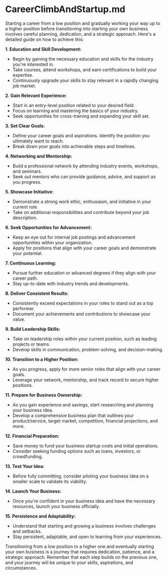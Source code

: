 # CareerClimbAndStartup.md

Starting a career from a low position and gradually working your way up to a higher position before transitioning into starting your own business involves careful planning, dedication, and a strategic approach. Here's a detailed guide on how to achieve this:

**1. Education and Skill Development:**
   - Begin by gaining the necessary education and skills for the industry you're interested in.
   - Take courses, attend workshops, and earn certifications to build your expertise.
   - Continuously upgrade your skills to stay relevant in a rapidly changing job market.

**2. Gain Relevant Experience:**
   - Start in an entry-level position related to your desired field.
   - Focus on learning and mastering the basics of your industry.
   - Seek opportunities for cross-training and expanding your skill set.

**3. Set Clear Goals:**
   - Define your career goals and aspirations. Identify the position you ultimately want to reach.
   - Break down your goals into achievable steps and timelines.

**4. Networking and Mentorship:**
   - Build a professional network by attending industry events, workshops, and seminars.
   - Seek out mentors who can provide guidance, advice, and support as you progress.

**5. Showcase Initiative:**
   - Demonstrate a strong work ethic, enthusiasm, and initiative in your current role.
   - Take on additional responsibilities and contribute beyond your job description.

**6. Seek Opportunities for Advancement:**
   - Keep an eye out for internal job postings and advancement opportunities within your organization.
   - Apply for positions that align with your career goals and demonstrate your potential.

**7. Continuous Learning:**
   - Pursue further education or advanced degrees if they align with your career path.
   - Stay up-to-date with industry trends and developments.

**8. Deliver Consistent Results:**
   - Consistently exceed expectations in your roles to stand out as a top performer.
   - Document your achievements and contributions to showcase your value.

**9. Build Leadership Skills:**
   - Take on leadership roles within your current position, such as leading projects or teams.
   - Develop skills in communication, problem-solving, and decision-making.

**10. Transition to a Higher Position:**
   - As you progress, apply for more senior roles that align with your career goals.
   - Leverage your network, mentorship, and track record to secure higher positions.

**11. Prepare for Business Ownership:**
   - As you gain experience and savings, start researching and planning your business idea.
   - Develop a comprehensive business plan that outlines your product/service, target market, competition, financial projections, and more.

**12. Financial Preparation:**
   - Save money to fund your business startup costs and initial operations.
   - Consider seeking funding options such as loans, investors, or crowdfunding.

**13. Test Your Idea:**
   - Before fully committing, consider piloting your business idea on a smaller scale to validate its viability.

**14. Launch Your Business:**
   - Once you're confident in your business idea and have the necessary resources, launch your business officially.

**15. Persistence and Adaptability:**
   - Understand that starting and growing a business involves challenges and setbacks.
   - Stay persistent, adaptable, and open to learning from your experiences.

Transitioning from a low position to a higher one and eventually starting your own business is a journey that requires dedication, patience, and a strategic approach. Remember that each step builds on the previous one, and your journey will be unique to your skills, aspirations, and circumstances.
